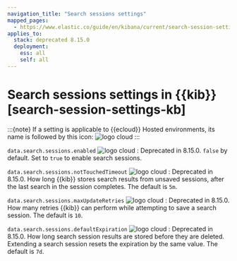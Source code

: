 ```yaml
---
navigation_title: "Search sessions settings"
mapped_pages:
  - https://www.elastic.co/guide/en/kibana/current/search-session-settings-kb.html
applies_to:
  stack: deprecated 8.15.0
  deployment:
    ess: all
    self: all
---
```


# Search sessions settings in {{kib}} [search-session-settings-kb]

:::{note}
If a setting is applicable to {{ecloud}} Hosted environments, its name is followed by this icon: ![logo cloud](https://doc-icons.s3.us-east-2.amazonaws.com/logo_cloud.svg "Supported on Elastic Cloud Hosted")
:::

`data.search.sessions.enabled` ![logo cloud](https://doc-icons.s3.us-east-2.amazonaws.com/logo_cloud.svg "Supported on {{ess}}")
:   Deprecated in 8.15.0. `false` by default. Set to `true` to enable search sessions.

`data.search.sessions.notTouchedTimeout` ![logo cloud](https://doc-icons.s3.us-east-2.amazonaws.com/logo_cloud.svg "Supported on {{ess}}")
:   Deprecated in 8.15.0. How long {{kib}} stores search results from unsaved sessions, after the last search in the session completes. The default is `5m`.

`data.search.sessions.maxUpdateRetries` ![logo cloud](https://doc-icons.s3.us-east-2.amazonaws.com/logo_cloud.svg "Supported on {{ess}}")
:   Deprecated in 8.15.0. How many retries {{kib}} can perform while attempting to save a search session. The default is `10`.

`data.search.sessions.defaultExpiration` ![logo cloud](https://doc-icons.s3.us-east-2.amazonaws.com/logo_cloud.svg "Supported on {{ess}}")
:   Deprecated in 8.15.0. How long search session results are stored before they are deleted. Extending a search session resets the expiration by the same value. The default is `7d`.

